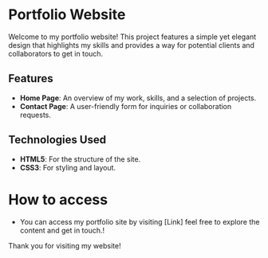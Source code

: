 # Portfolio Website

Welcome to my portfolio website! This project features a simple yet elegant design that highlights my skills and provides a way for potential clients and collaborators to get in touch.

## Features

- **Home Page**: An overview of my work, skills, and a selection of projects.
- **Contact Page**: A user-friendly form for inquiries or collaboration requests.

## Technologies Used

- **HTML5**: For the structure of the site.
- **CSS3**: For styling and layout.

# How to access
- You can access my portfolio site by visiting [Link] feel free to explore the content and get in touch.!

Thank you for visiting my website!

